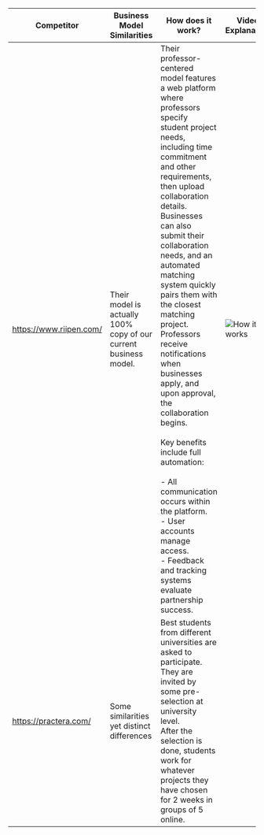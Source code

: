 
| Competitor              | Business Model Similarities                                      | How does it work?                                                                                                                                                                                                                                                                                                                                                                                                                                                                                                                                                                                                                                    | Video Explanation                                          | Scale                                                                              | Action Steps                                                                                                                                                                |
| ----------------------- | ---------------------------------------------------------------- | ---------------------------------------------------------------------------------------------------------------------------------------------------------------------------------------------------------------------------------------------------------------------------------------------------------------------------------------------------------------------------------------------------------------------------------------------------------------------------------------------------------------------------------------------------------------------------------------------------------------------------------------------------- | ---------------------------------------------------------- | ---------------------------------------------------------------------------------- | --------------------------------------------------------------------------------------------------------------------------------------------------------------------------- |
| https://www.riipen.com/ | Their model is actually 100% copy of our current business model. | Their professor-centered model features a web platform where professors specify student project needs, including time commitment and other requirements, then upload collaboration details. Businesses can also submit their collaboration needs, and an automated matching system quickly pairs them with the closest matching project. Professors receive notifications when businesses apply, and upon approval, the collaboration begins.<br><br>Key benefits include full automation:<br><br>- All communication occurs within the platform.<br>- User accounts manage access.<br>- Feedback and tracking systems evaluate partnership success. | ![How it works](https://youtu.be/fvAmCHzyGXo?t=2183)  <br> | They consistently manage ~3,500 active projects and collaborate with ~40,000 SMEs. | Their approach mirrors ours but is far superior. We can’t compete in this niche long-term. Once they expand to Europe, our business is at risk without significant changes. |
| https://practera.com/   | Some similarities yet distinct differences                       | Best students from different universities are asked to participate. They are invited by some pre-selection at university level.<br>After the selection is done, students work for whatever projects they have chosen for 2 weeks in groups of 5 online.                                                                                                                                                                                                                                                                                                                                                                                              |                                                            |                                                                                    |                                                                                                                                                                             |

